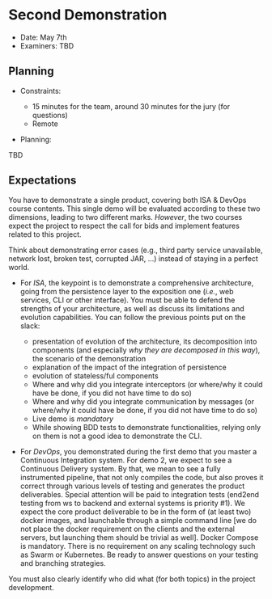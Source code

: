 # Second Demonstration

  * Date: May 7th
  * Examiners: TBD

## Planning

  * Constraints: 
    * 15 minutes for the team, around 30 minutes for the jury (for questions)
    * Remote

  * Planning:
  
TBD


## Expectations

You have to demonstrate a single product, covering both ISA & DevOps course contents. This single demo will be evaluated according to these two dimensions, leading to two different marks. *However*, the two courses expect the project to respect the call for bids and implement features related to this project.

Think about demonstrating error cases (e.g., third party service unavailable, network lost, broken test, corrupted JAR, ...) instead of staying in a perfect world. 

  * For *ISA*, the keypoint is to demonstrate a comprehensive architecture, going from the persistence layer to the exposition one (_i.e._, web services, CLI or other interface). You must be able to defend the strengths of your architecture, as well as discuss its limitations and evolution capabilities. You can follow the previous points put on the slack:
     * presentation of evolution of the architecture, its decomposition into components (and especially *why they are decomposed in this way*), the scenario of the demonstration
     * explanation of the impact of the integration of persistence
     * evolution of stateless/ful components
     * Where and why did you integrate interceptors (or where/why it could have be done, if you did not have time to do so)
     * Where and why did you integrate communication by messages (or where/why it could have be done, if you did not have time to do so)
     * Live demo is *mandatory*
     * While showing BDD tests to demonstrate functionalities, relying only on them is not a good idea to demonstrate the CLI.
    
  * For *DevOps*, you demonstrated during the first demo that you master a Continuous Integration system. For demo 2, we expect to see a Continuous Delivery system. By that, we mean to see a fully instrumented pipeline, that not only compiles the code, but also proves it correct through various levels of testing and generates the product deliverables. Special attention will be paid to integration tests (end2end testing from ws to backend and external systems is priority #1). We expect the core product deliverable to be in the form of (at least two) docker images, and launchable through a simple command line [we do not place the docker requirement on the clients and the external servers, but launching them should be trivial as well]. Docker Compose is mandatory. There is no requirement on any scaling technology such as Swarm or Kubernetes. Be ready to answer questions on your testing and branching strategies.

You must also clearly identify who did what (for both topics) in the project development.
